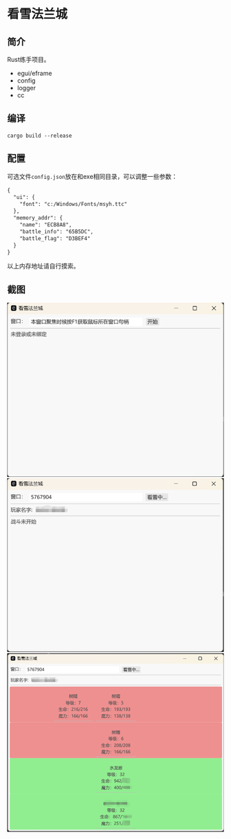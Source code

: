 # 看雪法兰城


## 简介

Rust练手项目。

- egui/eframe
- config
- logger
- cc

## 编译

```
cargo build --release
```

## 配置

可选文件`config.json`放在和exe相同目录，可以调整一些参数：

```
{
  "ui": {
    "font": "c:/Windows/Fonts/msyh.ttc"
  },
  "memory_addr": {
    "name": "ECB8A8",
    "battle_info": "65B5DC",
    "battle_flag": "D3BEF4"
  }
}
```

以上内存地址请自行摸索。

## 截图

![init](./screenshots/init.png)
![start](./screenshots/start.png)
![battle](./screenshots/battle.png)
